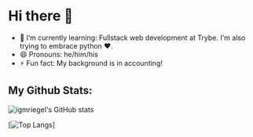 # Hi there 👋

- 🌱 I’m currently learning: Fullstack web development at Trybe. I'm also trying to embrace python :heart:.
- 😄 Pronouns: he/him/his
- ⚡ Fun fact: My background is in accounting!

## My Github Stats:

![igmriegel's GitHub stats](https://github-readme-stats.vercel.app/api?username=igmriegel&count_private=true)

[![Top Langs](https://github-readme-stats.vercel.app/api/top-langs/?username=igmriegel)]
